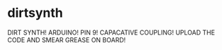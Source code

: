 # dirtsynth
DIRT SYNTH! ARDUINO! PIN 9! CAPACATIVE COUPLING! UPLOAD THE CODE AND SMEAR GREASE ON BOARD!
